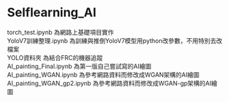 # Selflearning_AI

torch_test.ipynb 為網路上基礎項目實作  
YoloV7訓練整理.ipynb 為訓練與推倒YoloV7模型用python改參數，不用特別去改檔案  
YOLO資料夾 為結合FRC的機器追蹤  
AI_painting_Final.ipynb 為第一版自己嘗試寫的AI繪圖  
AI_painting_WGAN.ipynb 為參考網路資料而修改成WGAN架構的AI繪圖  
AI_painting_WGAN_gp2.ipynb 為參考網路資料而修改成WGAN-gp架構的AI繪圖  
